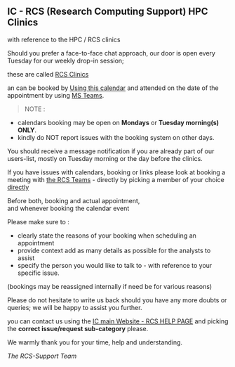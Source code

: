 
## IC - RCS (Research Computing Support) HPC Clinics

with reference to the HPC / RCS clinics  

Should you prefer a face-to-face chat approach, our door is open every Tuesday for our weekly drop-in session;  

these are called [RCS Clinics](https://www.imperial.ac.uk/admin-services/ict/self-service/research-support/rcs/support/attend-a-clinic/)

an can be booked by [Using this calendar](https://outlook.office365.com/owa/calendar/ResearchComputingService1@ImperialLondon.onmicrosoft.com/bookings/) and attended on the date of the appointment by using [MS Teams](https://www.imperial.ac.uk/admin-services/ict/self-service/connect-communicate/office-365/apps/microsoft-teams/).

> NOTE :   
- calendars booking may be open on **Mondays** or **Tuesday morning(s) ONLY**.
- kindly do NOT report issues with the booking system on other days.  


You should receive a message notification if you are already part of our users-list, mostly on Tuesday morning or the day before the clinics.  

If you have issues with calendars, booking or links please look at booking a meeting with [the RCS Teams](https://www.imperial.ac.uk/admin-services/ict/self-service/research-support/rcs/meet-the-team/) - directly by picking a member of your choice [directly](https://www.imperial.ac.uk/collegedirectory/)

Before both, booking and actual appointment,  
and whenever booking the calendar event  

Please make sure to :  

- clearly state the reasons of your booking when scheduling an appointment  
- provide context add as many details as possible for the analysts to assist  
- specify the person you would like to talk to - with reference to your specific issue.

(bookings may be reassigned internally if need be for various reasons)


Please do not hesitate to write us back should you have any more doubts or queries; we will be happy to assist you further.

you can contact us using the [IC main Website - RCS HELP PAGE](https://www.imperial.ac.uk/admin-services/ict/self-service/research-support/rcs/support/help/) and picking the **correct issue/request sub-category** please.

We warmly thank you for your time, help and understanding.


_The RCS-Support Team_